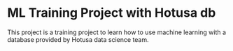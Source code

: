# ML Training Project with Hotusa db

This project is a training project to learn how to use machine learning with a database provided by Hotusa data science team.

